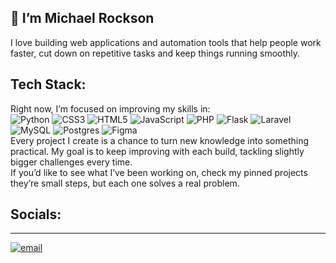 ## 👋 I’m Michael Rockson

I love building web applications and automation tools that help people work faster, cut down on repetitive tasks and keep things running smoothly.

## Tech Stack:
Right now, I’m focused on improving my skills in:
</br>![Python](https://img.shields.io/badge/python-3670A0?style=for-the-badge&logo=python&logoColor=ffdd54) ![CSS3](https://img.shields.io/badge/css3-%231572B6.svg?style=for-the-badge&logo=css3&logoColor=white) ![HTML5](https://img.shields.io/badge/html5-%23E34F26.svg?style=for-the-badge&logo=html5&logoColor=white) ![JavaScript](https://img.shields.io/badge/javascript-%23323330.svg?style=for-the-badge&logo=javascript&logoColor=%23F7DF1E) ![PHP](https://img.shields.io/badge/php-%23777BB4.svg?style=for-the-badge&logo=php&logoColor=white) ![Flask](https://img.shields.io/badge/flask-%23000.svg?style=for-the-badge&logo=flask&logoColor=white) ![Laravel](https://img.shields.io/badge/laravel-%23FF2D20.svg?style=for-the-badge&logo=laravel&logoColor=white) ![MySQL](https://img.shields.io/badge/mysql-4479A1.svg?style=for-the-badge&logo=mysql&logoColor=white) ![Postgres](https://img.shields.io/badge/postgres-%23316192.svg?style=for-the-badge&logo=postgresql&logoColor=white) ![Figma](https://img.shields.io/badge/figma-%23F24E1E.svg?style=for-the-badge&logo=figma&logoColor=white)</br>
Every project I create is a chance to turn new knowledge into something practical. My goal is to keep improving with each build, tackling slightly bigger challenges every time.</br>
If you’d like to see what I’ve been working on, check my pinned projects they’re small steps, but each one solves a real problem.

## Socials:
___
[![email](https://img.shields.io/badge/Email-D14836?logo=gmail&logoColor=white)](mailto:coffiecodes@gmail.com) 
